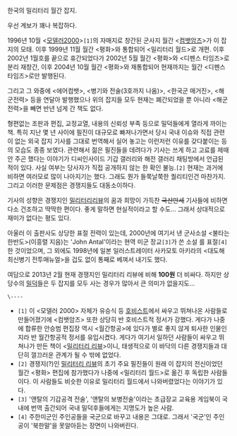 한국의 밀리터리 월간 잡지.

우선 계보가 꽤나 복잡하다.

1996년 10월 <[모델러2000](%EB%AA%A8%EB%8D%B8%EB%9F%AC2000.md)>`[1]`의 자매지로 창간된
군사지 월간 <[컴뱃암즈](%EC%BB%B4%EB%B1%83%EC%95%94%EC%A6%88.md)>가 이 잡지의 모태. 이후
1999년 11월 월간 <평화>와 통합되어 <밀리터리 월드>로 개편. 이후 2002년 1월호를 끝으로 휴간되었다가 2002년 5월 월간
<평화>와 <디펜스 타임즈>로 분리 재창간, 이후 2004년 10월 월간 <평화>와 재통합되어 현재까지는 월간 <디펜스 타임즈>로만
발행된다.

그리고 그 와중에 <에어컴뱃>, <병기와 전술(3호까지 나옴)>, <한국군 매거진>, <해군전력> 등을 연달아 발행했으나 위의 잡지들 모두
현재는 폐간되었을 뿐 아니라 <해군전력>을 빼면 반년 넘게 간 책도 없다.

형편없는 조판과 편집, 교정교열, 내용의 신뢰성 부족 등으로 밀덕들에게 열라게 까이는 책. 특히 지난 몇 년 사이에 필진이 대규모로
빠져나가면서 당시 국내 이슈와 직접 관련이 없는 외국 잡지 기사를 그대로 번역해서 실어 놓고는 이런저런 이유를 갖다붙이는 등의 모습도 종종
보였다. 관련해서 젊은 필진들을 데려다가 기사는 쓰게 하고 고료를 제때 안 주곤 했다는 이야기가 디씨인사이드 기갑 갤러리와 해전 갤러리
채팅방에서 언급된 적이 있다. 사실 여부는 당사자가 직접 공개하지 않는 한 확인 불능.`[2]` 현재는 과거에 비하면 여러모로 많이
나아지기는 했다. 그래도 뭔가 들쭉날쭉한 퀄리티인건 마찬가지. 그리고 이러한 문제점은 경쟁지들도 대동소이하다.

기사의 성향은 경쟁지인 [밀리터리리뷰](%EB%B0%80%EB%A6%AC%ED%84%B0%EB%A6%AC%20%EB%A6%AC%EB%B7%B0.md)의 꿈과 희망이
가득찬 <del>국산만세</del> 기사들에 비하면 다소 건조하고 딱딱한 편이다. 좋게 말하면 현실적이라고 할 수도... 그래서 상대적으로
재미가 없다는 평도 있다.

아울러 이 출판사도 상당한 표절 전력이 있는데, 2000년에 여기서 낸 군사소설 <불타는 한반도>(이흥렬 지음)는 'John
Antal'이라는 현역 미군 장교`[3]`가 쓴 소설 <Proud Legions>를 표절`[4]`한 것이었으며, 그 외에도 1998년에 일본
일러스트레이터 사카모토 아키라의 <대도해 최신병기 전투매뉴얼>을 겁도 없이 통째로 베껴서 내기도 했다.

여담으로 2013년 2월 현재 경쟁지인 밀리터리 리뷰에 비해 **100원** 더 비싸다. 하지만 상당수의
[밀덕](%EB%B0%80%EB%8D%95.md)들은 두 잡지를 모두 사는 경우가 많아서 큰 의미가 없을지도...

`\----`

  * `[1]` 이 <모델러 2000> 자체가 유승식 등 [호비스트](%ED%98%B8%EB%B9%84%EC%8A%A4%ED%8A%B8.md)에서 싸우고 뛰쳐나온 사람들로 만들어졌기에 <컴뱃암즈> 또한 상당히 반 호비스트적 정서가 강했다. 게다가 나중에 합류한 안승범 편집장 역시 <월간항공>에 있다가 별로 좋지 않게 퇴사한 인물인지라 반 월간항공적 정서를 유입시켰다. 게다가 여기서 일하던 사람들이 싸우고 뛰쳐나가 만든 책이 <[밀리터리 리뷰](%EB%B0%80%EB%A6%AC%ED%84%B0%EB%A6%AC%20%EB%A6%AC%EB%B7%B0.md)>이니, 태생적으로 이 바닥의 다른 경쟁지들과 대단히 껄끄러운 관계가 될 수 밖에 없었다.
  * `[2]` 경쟁지(?)인 [밀리터리 리뷰](%EB%B0%80%EB%A6%AC%ED%84%B0%EB%A6%AC%20%EB%A6%AC%EB%B7%B0.md)의 초기 주요 필진들이 원래 이 잡지의 전신이었던 월간 <평화> 편집에 참가했다가 나중에 <밀리터리 월드>로 옮긴 후 독립한 사람들이다. 이 사람들도 비슷한 이유로 밀리터리 월드에서 나와버렸었다는 이야기가 있다.
  * `[3]` '앤탈의 기갑공격 전술', '앤탈의 보병전술'이라는 초급장교 교육용 게임북이 국내에 번역 출간되어 국내 밀덕후들에게는 지명도가 높은 사람.
  * `[4]` 주한미군인 주인공들을 국군으로 바꾸고 내용은 그대로. 그래서 '국군'인 주인공이 '북한말'을 못알아듣는 장면이 나와버린다.


